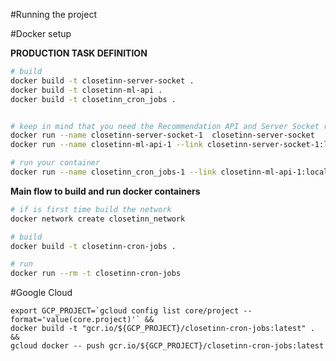 #Running the project

#Docker setup

**PRODUCTION TASK DEFINITION**
```bash
# build
docker build -t closetinn-server-socket .
docker build -t closetinn-ml-api .
docker build -t closetinn_cron_jobs .


# keep in mind that you need the Recommendation API and Server Socket running
docker run --name closetinn-server-socket-1  closetinn-server-socket
docker run --name closetinn-ml-api-1 --link closetinn-server-socket-1:local.closetinn.server.socket  closetinn-ml-api

# run your container
docker run --name closetinn_cron_jobs-1 --link closetinn-ml-api-1:local.closetinn.ml.api  closetinn_cron_jobs
```

**Main flow to build and run docker containers**
```bash
# if is first time build the network
docker network create closetinn_network

# build
docker build -t closetinn-cron-jobs .

# run
docker run --rm -t closetinn-cron-jobs

```

#Google Cloud

```
export GCP_PROJECT=`gcloud config list core/project --format='value(core.project)'` &&
docker build -t "gcr.io/${GCP_PROJECT}/closetinn-cron-jobs:latest" . &&
gcloud docker -- push gcr.io/${GCP_PROJECT}/closetinn-cron-jobs:latest
```
